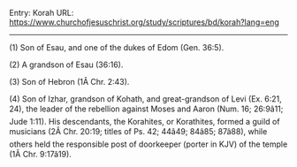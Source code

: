 Entry: Korah
URL: https://www.churchofjesuschrist.org/study/scriptures/bd/korah?lang=eng

---

(1) Son of Esau, and one of the dukes of Edom (Gen. 36:5).

(2) A grandson of Esau (36:16).

(3) Son of Hebron (1Â Chr. 2:43).

(4) Son of Izhar, grandson of Kohath, and great-grandson of Levi (Ex. 6:21, 24), the leader of the rebellion against Moses and Aaron (Num. 16; 26:9â11; Jude 1:11). His descendants, the Korahites, or Korathites, formed a guild of musicians (2Â Chr. 20:19; titles of Ps. 42; 44â49; 84â85; 87â88), while others held the responsible post of doorkeeper (porter in KJV) of the temple (1Â Chr. 9:17â19).

